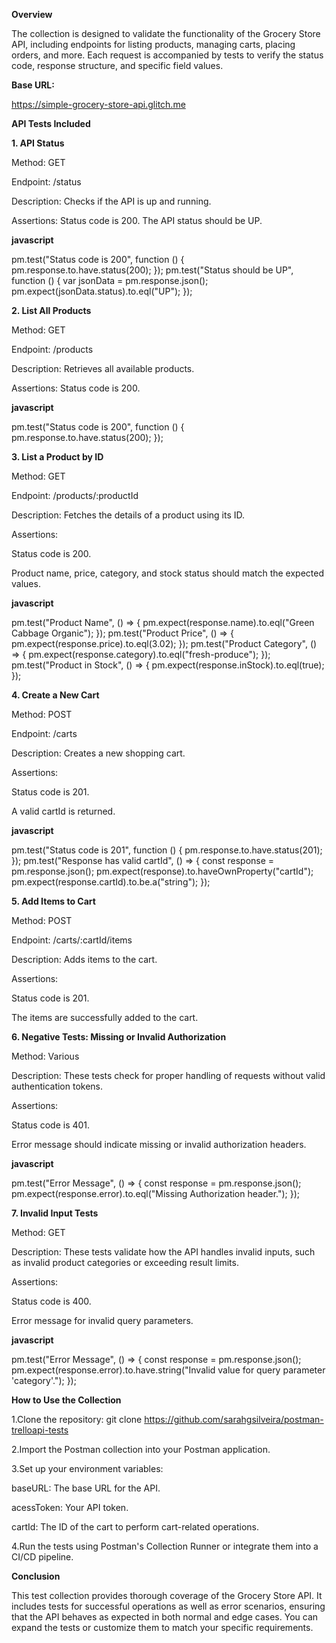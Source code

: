 **Overview**

The collection is designed to validate the functionality of the Grocery Store API, including endpoints for listing products, managing carts, placing orders, and more. Each request is accompanied by tests to verify the status code, response structure, and specific field values.

**Base URL:**

https://simple-grocery-store-api.glitch.me

**API Tests Included**

**1. API Status**

Method: GET

Endpoint: /status

Description: Checks if the API is up and running.

Assertions:
  Status code is 200.
  The API status should be UP.

**javascript**

pm.test("Status code is 200", function () {
    pm.response.to.have.status(200);
});
pm.test("Status should be UP", function () {
    var jsonData = pm.response.json();
    pm.expect(jsonData.status).to.eql("UP");
});

**2. List All Products**

Method: GET

Endpoint: /products

Description: Retrieves all available products.

Assertions: Status code is 200.

**javascript**

pm.test("Status code is 200", function () {
    pm.response.to.have.status(200);
});

**3. List a Product by ID**

Method: GET

Endpoint: /products/:productId

Description: Fetches the details of a product using its ID.

Assertions:

  Status code is 200.
  
  Product name, price, category, and stock status should match the expected values.

**javascript**

pm.test("Product Name", () => {
    pm.expect(response.name).to.eql("Green Cabbage Organic");
});
pm.test("Product Price", () => {
    pm.expect(response.price).to.eql(3.02);
});
pm.test("Product Category", () => {
    pm.expect(response.category).to.eql("fresh-produce");
});
pm.test("Product in Stock", () => {
    pm.expect(response.inStock).to.eql(true);
});

**4. Create a New Cart**

Method: POST

Endpoint: /carts

Description: Creates a new shopping cart.

Assertions:

  Status code is 201.
  
  A valid cartId is returned.

**javascript**

pm.test("Status code is 201", function () {
    pm.response.to.have.status(201);
});
pm.test("Response has valid cartId", () => {
    const response = pm.response.json();
    pm.expect(response).to.haveOwnProperty("cartId");
    pm.expect(response.cartId).to.be.a("string");
});

**5. Add Items to Cart**

Method: POST

Endpoint: /carts/:cartId/items

Description: Adds items to the cart.

Assertions:

  Status code is 201.
  
  The items are successfully added to the cart.

**6. Negative Tests: Missing or Invalid Authorization**

Method: Various

Description: These tests check for proper handling of requests without valid authentication tokens.

Assertions:

  Status code is 401.
  
  Error message should indicate missing or invalid authorization headers.

**javascript**

pm.test("Error Message", () => {
    const response = pm.response.json();
    pm.expect(response.error).to.eql("Missing Authorization header.");
});

**7. Invalid Input Tests**

Method: GET

Description: These tests validate how the API handles invalid inputs, such as invalid product categories or exceeding result limits.

Assertions:

  Status code is 400.
  
  Error message for invalid query parameters.

**javascript**

pm.test("Error Message", () => {
    const response = pm.response.json();
    pm.expect(response.error).to.have.string("Invalid value for query parameter 'category'.");
});


**How to Use the Collection**

1.Clone the repository: git clone https://github.com/sarahgsilveira/postman-trelloapi-tests

2.Import the Postman collection into your Postman application.

3.Set up your environment variables:

  baseURL: The base URL for the API.

  acessToken: Your API token.
  
  cartId: The ID of the cart to perform cart-related operations.

4.Run the tests using Postman's Collection Runner or integrate them into a CI/CD pipeline.

**Conclusion**

This test collection provides thorough coverage of the Grocery Store API. It includes tests for successful operations as well as error scenarios, ensuring that the API behaves as expected in both normal and edge cases. You can expand the tests or customize them to match your specific requirements.
